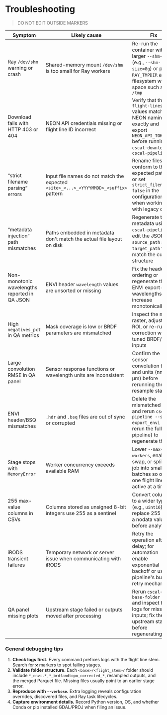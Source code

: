 # Troubleshooting

> DO NOT EDIT OUTSIDE MARKERS
<!-- FILLME:START -->
| Symptom | Likely cause | Fix |
| --- | --- | --- |
| Ray `/dev/shm` warning or crash | Shared-memory mount `/dev/shm` is too small for Ray workers | Re-run the container with a larger `--shm-size` (e.g., `--shm-size=8g`) or point `RAY_TMPDIR` at a filesystem with space such as `/tmp` |
| Download fails with HTTP 403 or 404 | NEON API credentials missing or flight line ID incorrect | Verify that the `--flight-lines` values match NEON naming exactly and export `NEON_API_TOKEN` before running `cscal-download` or `cscal-pipeline` |
| “strict filename parsing” errors | Input file names do not match the expected `<site>_<...>_<YYYYMMDD>_<suffix>` pattern | Rename files to conform to the expected pattern or set `strict_filenames: false` in the configuration when working with legacy data |
| “metadata injection” path mismatches | Paths embedded in metadata don't match the actual file layout on disk | Regenerate the metadata using `cscal-pipeline` or edit the JSON so `source_path` and `target_path` fields match the current structure |
| Non-monotonic wavelengths reported in QA JSON | ENVI header `wavelength` values are unsorted or missing | Fix the header ordering or regenerate the ENVI export so wavelengths increase monotonically |
| High `negatives_pct` in QA metrics | Mask coverage is low or BRDF parameters are mismatched | Inspect the mask raster, adjust the ROI, or re-run correction with tuned BRDF/topo inputs |
| Large convolution RMSE in QA panel | Sensor response functions or wavelength units are inconsistent | Confirm the sensor convolution tables and units (nm vs µm) before rerunning the resample stage |
| ENVI header/BSQ mismatches | `.hdr` and `.bsq` files are out of sync or corrupted | Delete the mismatched files and rerun `cscal-pipeline --stage export_envi` (or rerun the full pipeline) to regenerate them |
| Stage stops with `MemoryError` | Worker concurrency exceeds available RAM | Lower `--max-workers`, enable swap, or split the job into smaller batches so only one flight line is active at a time |
| 255 max-value columns in CSVs | Columns stored as unsigned 8-bit integers use 255 as a sentinel | Convert columns to a wider type (e.g., `uint16`) and replace 255 with a nodata value before analytics |
| iRODS transient failures | Temporary network or server issue when communicating with iRODS | Retry the operation after a delay; for automation enable exponential backoff or use the pipeline's built-in retry mechanisms |
| QA panel missing plots | Upstream stage failed or outputs moved after processing | Rerun `cscal-qa --base-folder <dir>` and inspect the logs for missing inputs; fix the upstream stage before regenerating |

### General debugging tips

1. **Check logs first.** Every command prefixes logs with the flight line stem. Search for `❌` markers to spot failing stages.
2. **Validate folder structure.** Each `<base>/<flight_stem>/` folder should include `*_envi.*`, `*_brdfandtopo_corrected_*`,
   resampled outputs, and the merged Parquet file. Missing files usually point to an earlier stage error.
3. **Reproduce with `--verbose`.** Extra logging reveals configuration overrides, discovered files, and Ray task lifecycles.
4. **Capture environment details.** Record Python version, OS, and whether Conda or pip installed GDAL/PROJ when filing an issue.
<!-- FILLME:END -->
